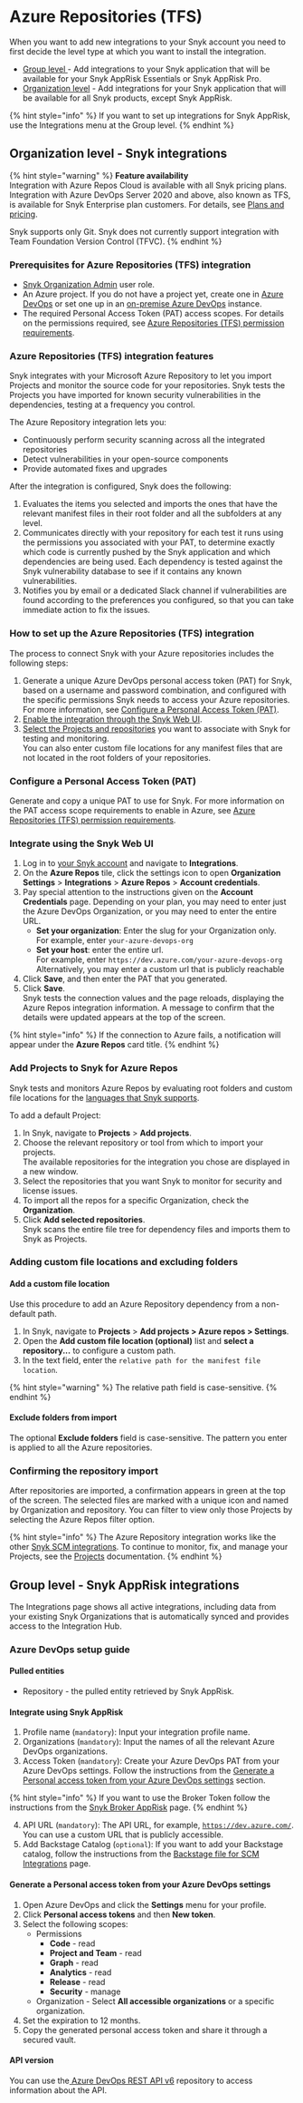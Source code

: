 # Azure Repositories (TFS)

When you want to add new integrations to your Snyk account you need to first decide the level type at which you want to install the integration.

* [Group level ](azure-repositories-tfs.md#group-level-snyk-apprisk-integrations)- Add integrations to your Snyk application that will be available for your Snyk AppRisk Essentials or Snyk AppRisk Pro.&#x20;
* [Organization level](azure-repositories-tfs.md#organization-level-snyk-integrations) - Add integrations for your Snyk application that will be available for all Snyk products, except Snyk AppRisk.

{% hint style="info" %}
If you want to set up integrations for Snyk AppRisk, use the Integrations menu at the Group level.
{% endhint %}

## Organization level - Snyk integrations

{% hint style="warning" %}
**Feature availability**\
Integration with Azure Repos Cloud is available with all Snyk pricing plans. Integration with Azure DevOps Server 2020 and above, also known as TFS, is available for Snyk Enterprise plan customers. For details, see [Plans and pricing](https://snyk.io/plans/).

Snyk supports only Git. Snyk does not currently support integration with Team Foundation Version Control (TFVC).
{% endhint %}

### Prerequisites for Azure Repositories (TFS) integration

* [Snyk Organization Admin](../../snyk-admin/user-roles/pre-defined-roles.md) user role.
* An Azure project. If you do not have a project yet, create one in [Azure DevOps](https://docs.microsoft.com/en-us/azure/devops/user-guide/sign-up-invite-teammates?view=azure-devops) or set one up in an [on-premise Azure DevOps](https://docs.microsoft.com/en-us/azure/devops/organizations/projects/create-project?view=azure-devops) instance.
* The required Personal Access Token (PAT) access scopes. For details on the permissions required, see [Azure Repositories (TFS) permission requirements](./#azure-repositories-tfs-permission-requirements).

### Azure Repositories (TFS) integration features

Snyk integrates with your Microsoft Azure Repository to let you import Projects and monitor the source code for your repositories. Snyk tests the Projects you have imported for known security vulnerabilities in the dependencies, testing at a frequency you control.

The Azure Repository integration lets you:

* Continuously perform security scanning across all the integrated repositories
* Detect vulnerabilities in your open-source components
* Provide automated fixes and upgrades

After the integration is configured, Snyk does the following:

1. Evaluates the items you selected and imports the ones that have the relevant manifest files in their root folder and all the subfolders at any level.
2. Communicates directly with your repository for each test it runs using the permissions you associated with your PAT, to determine exactly which code is currently pushed by the Snyk application and which dependencies are being used. Each dependency is tested against the Snyk vulnerability database to see if it contains any known vulnerabilities.
3. Notifies you by email or a dedicated Slack channel if vulnerabilities are found according to the preferences you configured, so that you can take immediate action to fix the issues.

### How to set up the Azure Repositories (TFS) integration

The process to connect Snyk with your Azure repositories includes the following steps:

1. Generate a unique Azure DevOps personal access token (PAT) for Snyk, based on a username and password combination, and configured with the specific permissions Snyk needs to access your Azure repositories. For more information, see [Configure a Personal Access Token (PAT)](azure-repositories-tfs.md#configure-a-personal-access-token-pat).
2. [Enable the integration through the Snyk Web UI](azure-repositories-tfs.md#integrate-using-the-snyk-web-ui).
3. [Select the Projects and repositories](azure-repositories-tfs.md#add-projects-to-snyk-for-azure-repos) you want to associate with Snyk for testing and monitoring.\
   You can also enter custom file locations for any manifest files that are not located in the root folders of your repositories.

### **Configure a Personal Access Token (PAT)**

Generate and copy a unique PAT to use for Snyk. For more information on the PAT access scope requirements to enable in Azure, see [Azure Repositories (TFS) permission requirements](./#azure-repositories-tfs-permission-requirements).

### Integrate using the Snyk Web UI

1. Log in to [your Snyk account](https://app.snyk.io) and navigate to **Integrations**.
2. On the **Azure Repos** tile, click the settings icon to open **Organization Settings** > **Integrations** > **Azure Repos** > **Account credentials**.
3. Pay special attention to the instructions given on the **Account Credentials** page. Depending on your plan, you may need to enter just the Azure DevOps Organization, or you may need to enter the entire URL.
   * **Set your organization**: Enter the slug for your Organization only. \
     For example, enter `your-azure-devops-org`
   * **Set your host**: enter the entire url. \
     For example, enter `https://dev.azure.com/your-azure-devops-org` \
     Alternatively, you may enter a custom url that is publicly reachable
4. Click **Save**, and then enter the PAT that you generated.
5. Click **Save**.\
   Snyk tests the connection values and the page reloads, displaying the Azure Repos integration information. A message to confirm that the details were updated appears at the top of the screen.

{% hint style="info" %}
If the connection to Azure fails, a notification will appear under the **Azure Repos** card title.
{% endhint %}

### Add Projects to Snyk for Azure Repos

Snyk tests and monitors Azure Repos by evaluating root folders and custom file locations for the [languages that Snyk supports](../../supported-languages-package-managers-and-frameworks/).

To add a default Project:

1. In Snyk, navigate to **Projects** > **Add projects**.
2. Choose the relevant repository or tool from which to import your projects.\
   The available repositories for the integration you chose are displayed in a new window.
3. Select the repositories that you want Snyk to monitor for security and license issues.
4. To import all the repos for a specific Organization, check the **Organization**.
5. Click **Add selected repositories**.\
   Snyk scans the entire file tree for dependency files and imports them to Snyk as Projects.

### Adding custom file locations and excluding folders

#### Add a custom file location

Use this procedure to add an Azure Repository dependency from a non-default path.

1. In Snyk, navigate to **Projects** > **Add projects > Azure repos > Settings**.
2. Open the **Add custom file location (optional)** list and **select a repository...** to configure a custom path.
3. In the text field, enter the `relative path for the manifest file location`.

{% hint style="warning" %}
The relative path field is case-sensitive.
{% endhint %}

#### Exclude folders from import

The optional **Exclude folders** field is case-sensitive. The pattern you enter is applied to all the Azure repositories.

### **Confirming the repository import**

After repositories are imported, a confirmation appears in green at the top of the screen. The selected files are marked with a unique icon and named by Organization and repository. You can filter to view only those Projects by selecting the Azure Repos filter option.

{% hint style="info" %}
The Azure Repository integration works like the other [Snyk SCM integrations](./). To continue to monitor, fix, and manage your Projects, see the [Projects](../../snyk-admin/snyk-projects/) documentation.
{% endhint %}

## Group level - Snyk AppRisk integrations

The Integrations page shows all active integrations, including data from your existing Snyk Organizations that is automatically synced and provides access to the Integration Hub.

### Azure DevOps setup guide

#### Pulled entities <a href="#azure-devops-pulled-entities" id="azure-devops-pulled-entities"></a>

* Repository - the pulled entity retrieved by Snyk AppRisk.

#### Integrate using Snyk AppRisk <a href="#azure-devops-integrate-using-snyk-apprisk" id="azure-devops-integrate-using-snyk-apprisk"></a>

1. Profile name (`mandatory`): Input your integration profile name.&#x20;
2. Organizations (`mandatory`): Input the names of all the relevant Azure DevOps organizations.
3. Access Token (`mandatory`): Create your Azure DevOps PAT from your Azure DevOps settings. Follow the instructions from the  [Generate a Personal access token from your Azure DevOps settings](azure-repositories-tfs.md#generate-a-personal-access-token-from-your-azure-devops-settings) section.

{% hint style="info" %}
If you want to use the Broker Token follow the instructions from the [Snyk Broker AppRisk](../../enterprise-configuration/snyk-broker/snyk-broker-apprisk.md) page.
{% endhint %}

4. API URL (`mandatory`): The API URL, for example, [`https://dev.azure.com/`](https://dev.azure.com/). You can use a custom URL that is publicly accessible.
5. Add Backstage Catalog (`optional`): If you want to add your Backstage catalog, follow the instructions from the [Backstage file for SCM Integrations](application-context-for-scm-integrations.md) page.

#### Generate a Personal access token from your Azure DevOps settings

1. Open Azure DevOps and click the **Settings** menu for your profile.
2. Click **Personal access tokens** and then **New token**.
3. Select the following scopes:
   * Permissions
     * **Code** - read
     * **Project and Team** - read
     * **Graph** - read
     * **Analytics** - read
     * **Release** - read
     * **Security** - manage
   * Organization - Select **All accessible organizations** or a specific organization.
4. Set the expiration to 12 months.
5. Copy the generated personal access token and share it through a secured vault.

#### API version <a href="#azure-devops-api-version" id="azure-devops-api-version"></a>

You can use the[ Azure DevOps REST API v6](https://learn.microsoft.com/en-us/rest/api/azure/devops/core/?view=azure-devops-rest-6.0) repository to access information about the API.
